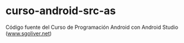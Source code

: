curso-android-src-as
====================

Código fuente del Curso de Programación Android con Android Studio (www.sgoliver.net)
